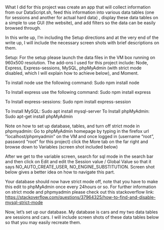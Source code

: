 
What I did for this project was create an app that will collect information from our DataScript.sh, feed this information into various data tables (one for sessions and another for actual hard data) , display these data tables on a simple to use GUI (the website), and add filters so the data can be easily browsed through. 

In this write up, I’m including the Setup directions and at the very end of the write up, I will include the necessary screen shots with brief descriptions on them.

Setup:
For the setup please launch the data files in the VM box running on 960x500 resolution. The add-ons I used for this project include:
Node, Express, Express-sessions, MySQL, phpMyAdmin (with strict mode disabled, which I will explain how to achieve below), and Moment.

To install node use the following command:
Sudo npm install node

To Install express use the following command:
Sudo npm install express

To Install express-sessions:
Sudo npm install express-session

To Install MySQL:
Sudo apt install mysql-server
To Install phpMyAdmin:
Sudo apt-get install phpMyAdmin

Note on how to set up database, tables, and turn off strict mode in phpmyadmin:
Go to phpMyAdmin homepage by typing in the firefox url “localhost/phpmyadmin” on the VM and once logged in (username “root”, password “root” for this project) click the More tab on the far right and browse down to Variables (screen shot included below)

After we get to the variable screen, search for sql mode in the search bar and then click on Edit and edit the Session value / Global Value so that it says NO_AUTO_CREATE_USER, NO_ENGINE_SUBSTITUTION. Screen shot below gives a better idea on how to navigate this part.
 

Your database should now have strict mode off, note that you have to make this edit to phpMyAdmin once every 24hours or so. For further information on strict mode and phpmyadmin please check out this stackoverflow link: 
https://stackoverflow.com/questions/37964325/how-to-find-and-disable-mysql-strict-mode

Now, let’s set up our database. My database is cars and my two data tables are sessions and cars. I will include screen shots of these data tables below so that you may easily recreate them.

